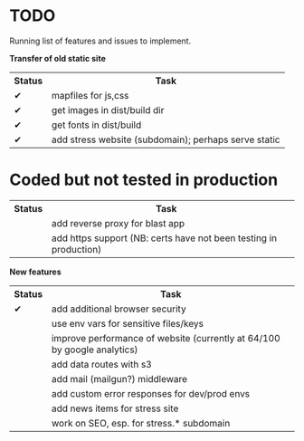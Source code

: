 TODO
========
Running list of features and issues to implement.

**Transfer of old static site**
<table>
<tr><th>Status</th><th>Task</th></tr>
<tr><td>&#10004;</td><td>mapfiles for js,css</td></tr>
<tr><td>&#10004;</td><td>get images in dist/build dir</td></tr>
<tr><td>&#10004;</td><td>get fonts in dist/build</td></tr>
<tr><td>&#10004;</td><td>add stress website (subdomain); perhaps serve static</td></tr>
</table>

# Coded but not tested in production
<table>
<tr><th>Status</th><th>Task</th></tr>
<tr><td></td><td>add reverse proxy for blast app</td></tr>
<tr><td></td><td>add https support (NB: certs have not been testing in production)<td></tr>
</table>

**New features**
<table>
<tr><th>Status</th><th>Task</th></tr>
<tr><td>&#10004;</td><td>add additional browser security</td></tr>
<tr><td></td><td>use env vars for sensitive files/keys</td></tr>
<tr><td></td><td>improve performance of website (currently at 64/100 by google analytics)</td></tr>
<tr><td></td><td>add data routes with s3</td></tr>
<tr><td></td><td>add mail (mailgun?) middleware</td></tr>
<tr><td></td><td>add custom error responses for dev/prod envs</td></tr>
<tr><td></td><td>add news items for stress site</td></tr>
<tr><td></td><td>work on SEO, esp. for stress.* subdomain</td></tr>
</table>
